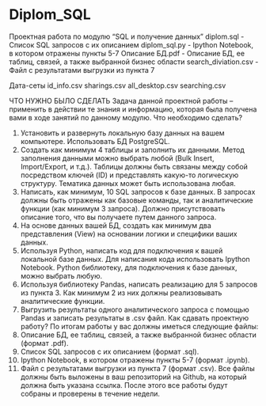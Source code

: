 # Diplom_SQL
Проектная работа по модулю “SQL и получение данных”
diplom.sql - Список SQL запросов с их описанием
diplom_sql.py - Ipython Notebook, в котором отражены пункты 5-7
Описание БД.pdf - Описание БД, ее таблиц, связей, а также выбранной бизнес области
search_diviation.csv - Файл с результатами выгрузки из пункта 7

Дата-сеты
id_info.csv
sharings.csv
all_desktop.csv
searching.csv


ЧТО НУЖНО БЫЛО СДЕЛАТЬ
Задача данной проектной работы – применить в действии те знания и
информацию, которая была получена вами в ходе занятий по данному
модулю.
Что необходимо сделать?
1. Установить и развернуть локальную базу данных на вашем
компьютере. Использовать БД PostgreSQL.
2. Создать как минимум 4 таблицы и заполнить их данными. Метод
заполнения данными можно выбрать любой (Bulk Insert,
Import/Export, и т.д.). Таблицы должны быть связаны между собой
посредством ключей (ID) и представлять какую-то логическую
структуру. Тематика данных может быть использована любая.
3. Написать, как минимум, 10 SQL запросов к базе данных. В запросах
должны быть отражены как базовые команды, так и аналитические
функции (как минимум 3 запроса). Должно присутствовать описание
того, что вы получаете путем данного запроса.
4. На основе данных вашей БД, создать как минимум два
представления (View) на основании логики и специфики ваших
данных.
5. Используя Python, написать код для подключения к вашей
локальной базе данных. Для написания кода использовать Ipython
Notebook. Python библиотеку, для подключения к базе данных,
можно выбрать любую.
6. Используя библиотеку Pandas, написать реализацию для 5 запросов
из пункта 3. Как минимум 2 из них должны реализовывать
аналитические функции.
7. Выгрузить результаты одного аналитического запроса с помощью
Pandas и записать результаты в .csv файл.
Как сдавать проектную работу?
По итогам работы у вас должны иметься следующие файлы:
1. Описание БД, ее таблиц, связей, а также выбранной бизнес области
(формат .pdf).
2. Список SQL запросов с их описанием (формат .sql).
3. Ipython Notebook, в котором отражены пункты 5-7 (формат .ipynb).
4. Файл с результатами выгрузки из пункта 7 (формат .csv).
Все файлы должны быть выложены в ваш репозиторий на Github, на
который должна быть указана ссылка.
После этого все работы будут собраны и проверены в течение недели.
